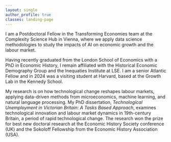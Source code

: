 ```yaml
---
layout: single
author_profile: true
classes: landing-page
---
```


<!--
You don't need to edit this file, it's empty on purpose.
Edit theme's home layout instead if you want to make changes.
See: https://jekyllrb.com/docs/themes/#overriding-theme-defaults

https://youtu.be/Pof342wGt78
-->

I am a Postdoctoral Fellow in the Transforming Economies team at the Complexity Science Hub in Vienna, where we apply data science methodologies to study the impacts of AI on economic growth and the labour market. 

Having recently graduated from the London School of Economics with a PhD in Economic History, I remain affiliated with the Historical Economic Demography Group and the Inequaties Institute at LSE. I am a senior Atlantic Fellow and in 2024 was a visiting student at Harvard, based at the Growth Lab in the Kennedy School. 

My research is on how technological change reshapes labour markets, applying data-driven methods from microeconomics, machine learning, and natural language processing. My PhD dissertation, *Technological Unemployment in Victorian Britain: A Tasks Based Approach*, examines technological innovation and labour market dynamics in 19th-century Britain, a period of rapid technological change. The research won the prize for best new doctoral research at the Economic History Society conference (UK) and the Sokoloff Fellowship from the Economic History Association (USA). 


